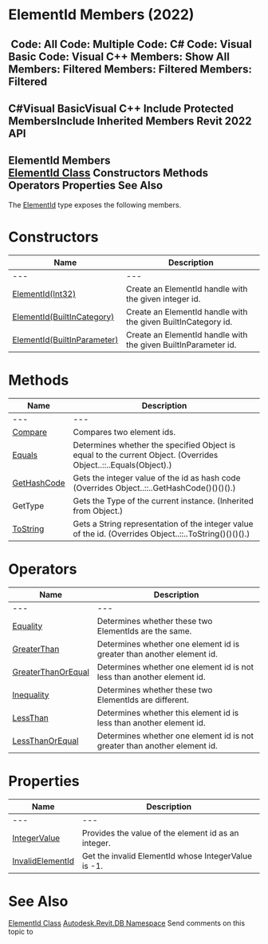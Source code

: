 # ElementId Members (2022)

﻿
 Code: All Code: Multiple Code: C# Code: Visual Basic Code: Visual C++  Members: Show All Members: Filtered Members: Filtered Members: Filtered   
---  
C#Visual BasicVisual C++
Include Protected MembersInclude Inherited Members
Revit 2022 API  
---  
ElementId Members  
[ElementId Class](44f3f7b1-3229-3404-93c9-dc5e70337dd6.md "ElementId Class") Constructors Methods Operators Properties See Also  
---  
The [ElementId](44f3f7b1-3229-3404-93c9-dc5e70337dd6.md "ElementId Class") type exposes the following members.
# Constructors
| Name | Description |
| --- | --- |
| --- | --- | --- |
| [ElementId(Int32)](3acc195c-36fa-4ec9-78e0-370a12fddda5.md "ElementId Constructor \(Int32\)") | Create an ElementId handle with the given integer id. |
| [ElementId(BuiltInCategory)](8251e7b1-ea91-ec9c-c8da-6f53a6638811.md "ElementId Constructor \(BuiltInCategory\)") | Create an ElementId handle with the given BuiltInCategory id. |
| [ElementId(BuiltInParameter)](cde49e84-86c6-1fc8-2c50-e5fc6b627470.md "ElementId Constructor \(BuiltInParameter\)") | Create an ElementId handle with the given BuiltInParameter id. |

# Methods
| Name | Description |
| --- | --- |
| --- | --- | --- |
| [Compare](697d29f7-4d22-b576-9abc-fbe64803737a.md "Compare Method") | Compares two element ids. |
| [Equals](a5f86bdf-84d9-cc34-7d80-93acf4f5955b.md "Equals Method") | Determines whether the specified Object is equal to the current Object.  (Overrides Object..::..Equals(Object).) |
| [GetHashCode](64b122ce-0c09-ccd4-213d-b06ab6ee7748.md "GetHashCode Method") | Gets the integer value of the id as hash code  (Overrides Object..::..GetHashCode()()()().) |
| GetType | Gets the Type of the current instance. (Inherited from Object.) |
| [ToString](db92e345-5a0e-fbad-892a-bea2bd9de941.md "ToString Method") | Gets a String representation of the integer value of the id.  (Overrides Object..::..ToString()()()().) |

# Operators
| Name | Description |
| --- | --- |
| --- | --- | --- |
| [Equality](34a21be8-c836-0ac0-fdc8-d45b112ac580.md "Equality Operator") | Determines whether these two ElementIds are the same. |
| [GreaterThan](b6abda7f-8185-14ca-3153-435bf75e56dd.md "GreaterThan Operator") | Determines whether one element id is greater than another element id. |
| [GreaterThanOrEqual](aff18a46-fae0-6048-1eb5-d100240c8dd6.md "GreaterThanOrEqual Operator") | Determines whether one element id is not less than another element id. |
| [Inequality](8fd25409-ea3f-3bb0-a1cc-6bc7c5895f31.md "Inequality Operator") | Determines whether these two ElementIds are different. |
| [LessThan](be2119ee-e068-3c5f-8bfe-3ac70c6091ea.md "LessThan Operator") | Determines whether this element id is less than another element id. |
| [LessThanOrEqual](ba605698-2cc5-7db5-f07e-33e9b550b9f6.md "LessThanOrEqual Operator") | Determines whether one element id is not greater than another element id. |

# Properties
| Name | Description |
| --- | --- |
| --- | --- | --- |
| [IntegerValue](f7074647-9521-0f64-d2e2-eb2401aace85.md "IntegerValue Property") | Provides the value of the element id as an integer. |
| [InvalidElementId](08ae8886-6ab3-3ef5-d2e0-0da2ffa7bd2c.md "InvalidElementId Property") | Get the invalid ElementId whose IntegerValue is -1. |

# See Also
[ElementId Class](44f3f7b1-3229-3404-93c9-dc5e70337dd6.md "ElementId Class")
[Autodesk.Revit.DB Namespace](87546ba7-461b-c646-cbb1-2cb8f5bff8b2.md "Autodesk.Revit.DB Namespace")
Send comments on this topic to 